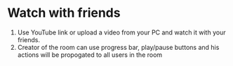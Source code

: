 # Watch with friends

1) Use YouTube link or upload a video from your PC and watch it with your friends.
2) Creator of the room can use progress bar, play/pause buttons and his actions
will be propogated to all users in the room
